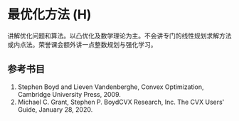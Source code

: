 # 最优化方法 (H)

讲解优化问题和算法。以凸优化及数学理论为主。不会讲专门的线性规划求解方法或内点法。荣誉课会额外讲一点整数规划与强化学习。

## 参考书目
1. Stephen Boyd and Lieven Vandenberghe, Convex Optimization, Cambridge University Press, 2009.
2. Michael C. Grant, Stephen P. BoydCVX Research, Inc. The CVX Users' Guide, January 28, 2020.
